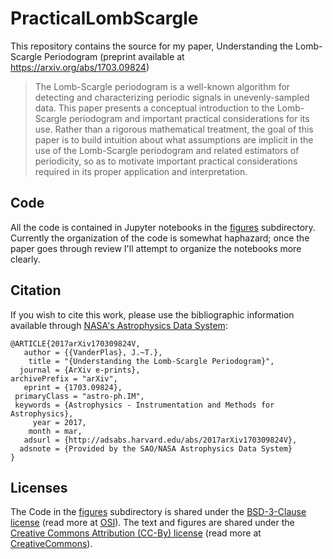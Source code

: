 # PracticalLombScargle

This repository contains the source for my paper, Understanding the Lomb-Scargle Periodogram (preprint available at https://arxiv.org/abs/1703.09824)

> The Lomb-Scargle periodogram is a well-known algorithm for detecting and characterizing periodic signals in unevenly-sampled data. This paper presents a conceptual introduction to the Lomb-Scargle periodogram and important practical considerations for its use. Rather than a rigorous mathematical treatment, the goal of this paper is to build intuition about what assumptions are implicit in the use of the Lomb-Scargle periodogram and related estimators of periodicity, so as to motivate important practical considerations required in its proper application and interpretation.


## Code

All the code is contained in Jupyter notebooks in the [figures](figures) subdirectory.
Currently the organization of the code is somewhat haphazard; once the paper goes through review I'll attempt to organize the notebooks more clearly.

## Citation

If you wish to cite this work, please use the bibliographic information available through [NASA's Astrophysics Data System](http://adsabs.harvard.edu/abs/2017arXiv170309824V):

```
@ARTICLE{2017arXiv170309824V,
   author = {{VanderPlas}, J.~T.},
    title = "{Understanding the Lomb-Scargle Periodogram}",
  journal = {ArXiv e-prints},
archivePrefix = "arXiv",
   eprint = {1703.09824},
 primaryClass = "astro-ph.IM",
 keywords = {Astrophysics - Instrumentation and Methods for Astrophysics},
     year = 2017,
    month = mar,
   adsurl = {http://adsabs.harvard.edu/abs/2017arXiv170309824V},
  adsnote = {Provided by the SAO/NASA Astrophysics Data System}
}
```

## Licenses

The Code in the [figures](figures) subdirectory is shared under the [BSD-3-Clause license](LICENSE-CODE) (read more at [OSI](https://opensource.org/licenses/BSD-3-Clause)). The text and figures are shared under the [Creative Commons Attribution (CC-By) license](LICENSE-TEXT) (read more at [CreativeCommons](https://creativecommons.org/licenses/by/4.0)).